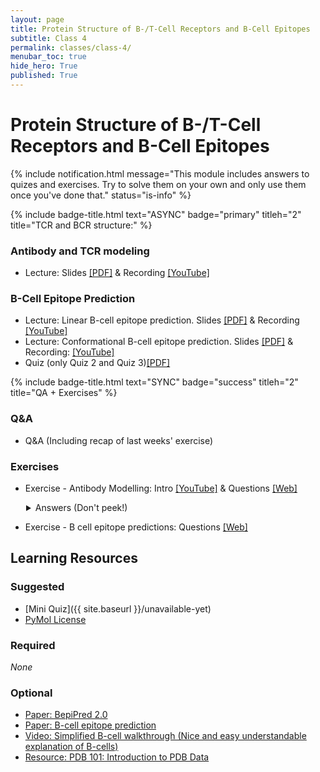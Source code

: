 ```yaml
---
layout: page
title: Protein Structure of B-/T-Cell Receptors and B-Cell Epitopes
subtitle: Class 4
permalink: classes/class-4/
menubar_toc: true
hide_hero: True
published: True
---
```


# Protein Structure of B-/T-Cell Receptors and B-Cell Epitopes

{% include notification.html message="This module includes answers to quizes and exercises. Try to solve them on your own and only use them once you've done that." status="is-info" %}

{% include badge-title.html text="ASYNC" badge="primary" titleh="2" title="TCR and BCR structure:" %}

### Antibody and TCR modeling

- Lecture: Slides [[PDF]](https://teaching.healthtech.dtu.dk/22145/images/2/2a/Antibody_structure.pdf) & Recording [[YouTube]](https://www.youtube.com/watch?v=HP-zcAugLkk)

### B-Cell Epitope Prediction

- Lecture: Linear B-cell epitope prediction. Slides [[PDF]](https://teaching.healthtech.dtu.dk/22145/images/6/69/Linear_epitope_prediction.pdf) & Recording [[YouTube]](https://youtu.be/Ukk5XJfuh6k)
- Lecture: Conformational B-cell epitope prediction. Slides [[PDF]](https://teaching.healthtech.dtu.dk/22145/images/4/4c/Conformational_epitope_prediction.pdf) & Recording: [[YouTube]](https://youtu.be/xg8Wf4rNsqw)
- Quiz (only Quiz 2 and Quiz 3)[[PDF]](https://teaching.healthtech.dtu.dk/22145/images/9/95/Immunological_bioinformatics_Quiz_1_2019.pdf)

{% include badge-title.html text="SYNC" badge="success" titleh="2" title="QA + Exercises" %}

### Q&A

- Q&A (Including recap of last weeks' exercise)

### Exercises 

- Exercise - Antibody Modelling: Intro [[YouTube]](https://youtu.be/5t7aUkXVuwk) & Questions [[Web]](https://teaching.healthtech.dtu.dk/22145/index.php/Antibody_Structure_Prediction_and_Analysis)

<details style="padding-left:25px">

  <summary markdown="span">
    Answers (Don't peek!)
  </summary>

Exercise Recap and Answers [[Youtube]](https://www.youtube.com/watch?v=8dzwdlKTUXI)
  
</details>

- Exercise - B cell epitope predictions: Questions [[Web]](http://www.cbs.dtu.dk/courses/27485.imm/epitope_2014.php)

## Learning Resources

### Suggested

- [Mini Quiz]({{ site.baseurl }}/unavailable-yet)
- [PyMol License](https://teaching.healthtech.dtu.dk/22145/images/d/d5/Pymol-edu-license-2021.txt)

### Required

*None*

### Optional

- [Paper: BepiPred 2.0](https://academic.oup.com/nar/article/3787843)
- [Paper: B-cell epitope prediction](http://www.ncbi.nlm.nih.gov/pmc/articles/PMC3531324/)
- [Video: Simplified B-cell walkthrough (Nice and easy understandable explanation of B-cells)](http://www.youtube.com/watch?v=Z36dUduOk1Y)
- [Resource: PDB 101: Introduction to PDB Data](https://pdb101.rcsb.org/learn/guide-to-understanding-pdb-data/)